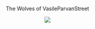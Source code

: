 <p align="center">
    The Wolves of VasileParvanStreet
</p>
<p align="center">
    <img src="https://media.giphy.com/media/HgRCL6irM8unm/giphy.gif">
</p>

